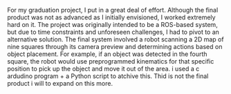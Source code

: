 For my graduation project, I put in a great deal of effort. Although the final product was not as advanced as I initially envisioned, I worked extremely hard on it. The project was originally intended to be a ROS-based system, but due to time constraints and unforeseen challenges, I had to pivot to an alternative solution. The final system involved a robot scanning a 2D map of nine squares through its camera preview and determining actions based on object placement. For example, if an object was detected in the fourth square, the robot would use preprogrammed kinematics for that specific position to pick up the object and move it out of the area.
i used a c ardudino program + a Python script to atchive this.
Thid is not the final product i will to expand on this more.
